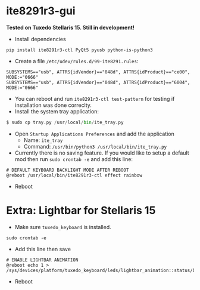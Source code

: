 # ite8291r3-gui

**Tested on Tuxedo Stellaris 15. Still in development!**

- Install dependencies

```
pip install ite8291r3-ctl PyQt5 pyusb python-is-python3
```

- Create a file `/etc/udev/rules.d/99-ite8291.rules`:

```
SUBSYSTEMS=="usb", ATTRS{idVendor}=="048d", ATTRS{idProduct}=="ce00", MODE:="0666"
SUBSYSTEMS=="usb", ATTRS{idVendor}=="048d", ATTRS{idProduct}=="6004", MODE:="0666"
```

- You can reboot and run `ite8291r3-ctl test-pattern` for testing if installation was done correclty.
- Install the system tray application:

```python
$ sudo cp tray.py /usr/local/bin/ite_tray.py
```

- Open `Startup Applications Preferences` and add the application
  - Name: `ite_tray`
  - Command: `/usr/bin/python3 /usr/local/bin/ite_tray.py`
- Currently there is no saving feature. If you would like to setup a default mod then run `sudo crontab -e`  and add this line:

```
# DEFAULT KEYBOARD BACKLIGHT MODE AFTER REBOOT
@reboot /usr/local/bin/ite8291r3-ctl effect rainbow
```

- Reboot



# Extra: Lightbar for Stellaris 15

- Make sure `tuxedo_keyboard` is installed.

```
sudo crontab -e
```

- Add this line then save

```
# ENABLE LIGHTBAR ANIMATION
@reboot echo 1 > /sys/devices/platform/tuxedo_keyboard/leds/lightbar_animation::status/brightness
```

- Reboot

